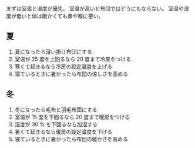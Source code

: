 まずは室温と湿度が優先。
室温が高いと布団ではどうにもならない。
室温や湿度が低いと体は暖かくても鼻や喉に悪い。

## 夏

1. 夏になったら薄い掛け布団にする
2. 室温が 25 度を上回るなら 20 度まで冷房をつける
3. 寒くて起きるなら冷房の設定温度を上げる
4. 寝ているときに暑かったら布団の涼しさを高める

## 冬

1. 冬になったら毛布と羽毛布団にする
2. 室温が 15 度を下回るなら 20 度まで暖房をつける
3. 湿度が 30 % を下回るなら加湿する
4. 暑くて起きるなら暖房の設定温度を下げる
5. 寝ているときに暑かったら布団の暖かさを高める
